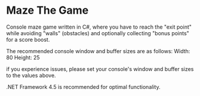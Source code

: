# Maze The Game
Console maze game written in C#, where you have to reach the "exit point" while avoiding "walls" (obstacles) and optionally collecting "bonus points" for a score boost.

The recommended console window and buffer sizes are as follows:
Width: 80
Height: 25

if you experience issues, please set your console's window and buffer sizes to the values above.

.NET Framework 4.5 is recommended for optimal functionality.
